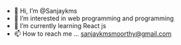 - 👋 Hi, I’m @Sanjaykms
- 👀 I’m interested in web programming and programming
- 🌱 I’m currently learning React js
- 📫 How to reach me ... sanjaykmsmoorthy@gmail.com

<!---
Sanjaykms/Sanjaykms is a ✨ special ✨ repository because its `README.md` (this file) appears on your GitHub profile.
You can click the Preview link to take a look at your changes.
--->
